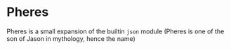 # Pheres

Pheres is a small expansion of the builtin `json` module (Pheres is one of the son of Jason in mythology, hence the name)